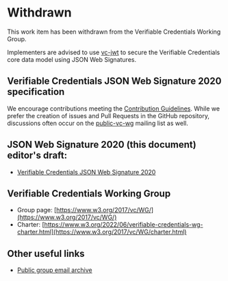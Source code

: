 
# Withdrawn

This work item has been withdrawn from the Verifiable Credentials Working Group.

Implementers are advised to use [vc-jwt](https://github.com/w3c/vc-jwt) 
to secure the Verifiable Credentials core data model using JSON Web Signatures.

## Verifiable Credentials JSON Web Signature 2020 specification 

We encourage contributions meeting the [Contribution
Guidelines](CONTRIBUTING.md).  While we prefer the creation of issues
and Pull Requests in the GitHub repository, discussions often occur
on the
[public-vc-wg](http://lists.w3.org/Archives/Public/public-vc-wg/)
mailing list as well.

## JSON Web Signature 2020 (this document) editor's draft:
* [Verifiable Credentials JSON Web Signature 2020](https://w3c.github.io/vc-jws-2020/)

## Verifiable Credentials Working Group
* Group page: [https://www.w3.org/2017/vc/WG/](https://www.w3.org/2017/vc/WG/)
* Charter: [https://www.w3.org/2022/06/verifiable-credentials-wg-charter.html](https://www.w3.org/2017/vc/WG/charter.html)

## Other useful links
* [Public group email archive](https://lists.w3.org/Archives/Public/public-vc-wg/)
